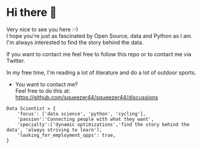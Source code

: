 # Hi there 👋

Very nice to see you here :-)  
I hope you're just as fascinated by Open Source, data and Python as I am.  
I'm always interested to find the story behind the data.  

If you want to contact me feel free to follow this repo or to contact me via Twitter.  

In my free time, I'm reading a lot of literature and do a lot of outdoor sports.  

- You want to contact me?  
Feel free to do this at: https://github.com/squeezer44/squeezer44/discussions  

```
Data Scientist = {
    'focus': ['data science', 'python', 'cycling'],
    'passion':'Connecting people with what they want',
    'specialty':['dynamic optimizations','find the story behind the data', 'always striving to learn'],
    'looking_for_employment_opps': true,
}
```
